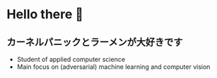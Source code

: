 # Hello there 👋

## カーネルパニックとラーメンが大好きです 

* Student of applied computer science
* Main focus on (adversarial) machine learning and computer vision
